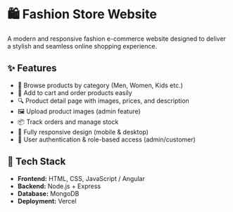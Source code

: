 # 🛍️ Fashion Store Website

A modern and responsive fashion e-commerce website designed to deliver a stylish and seamless online shopping experience.

## ✨ Features

- 🧥 Browse products by category (Men, Women, Kids etc.)
- 🛒 Add to cart and order products easily
- 🔍 Product detail page with images, prices, and description
- 🖼️ Upload product images (admin feature)
- 📦 Track orders and manage stock
- 📱 Fully responsive design (mobile & desktop)
- 🔐 User authentication & role-based access (admin/customer)

## 📁 Tech Stack

- **Frontend:** HTML, CSS, JavaScript / Angular
- **Backend:** Node.js + Express
- **Database:** MongoDB
- **Deployment:** Vercel 
